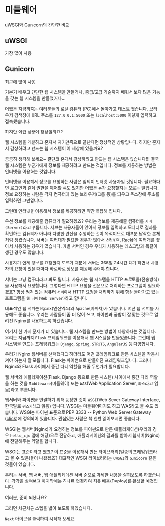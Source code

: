 # 미들웨어

uWSGI와 Gunicorn의 간단한 비교

## uWSGI
가장 많이 사용

## Gunicorn
최근에 많이 사용

기본기 [](../Section03_building_fundamentals/sec03_ch00_intro_fundamentals.md) 배우고 간단한 웹 시스템을 만들거나, 중급/고급 기술까지 배워서 보다 많은 기능을 갖는 웹 시스템을 만들었거나....

어쨌든 지금까지는 여러분들의 로컬 컴퓨터 (PC)에서 돌아가고 테스트 했습니다.
브라우저 검색창에 URL 주소를 `127.0.0.1:5000` 또는 `localhost:5000` 이렇게 입력하고 접속했습니다.

하지만 이런 상황이 정상일까요?

웹 시스템을 개발하고 혼자서 자기만족으로 끝난다면 정상적인 상황입니다.
하지만 혼자서 감상하려고 만드는 웹 시스템이 이 세상에 있을까요? 

곰곰히 생각해 보세요~
결단코 혼자서 감상하려고 만드는 웹 시스템은 없습니다!!!
결국 웹 시스템은 누군가에게 정보를 제공하려고 만드는 것입니다.
정보를 제공하는 방법은 인터넷을 이용하는 것입니다.

인터넷을 이용해서 정보를 요청하는 사람은 임의이 인터넷 사용자일 것입니다.
필요하다면 로그인과 같이 권한을 제어할 수도 있지만 어쨌든 누가 요청할지는 모르는 일입니다.
정보 요청하는 사람은 각자 컴퓨터에 있는 브라우저(크롬 등)를 띄우고 주소창에 주소를 입력하면 그만입니다.

그런데 인터넷을 이용해서 정보를 제공하려면 약간 복잡해 집니다.

우선 정보를 제공해줄 컴퓨터가 필요하겠죠? 우리는 정보를 제공해줄 컴퓨터를 `서버(Server)`라고 부릅니다. 서브는 사용자들이 앉아서 정보를 입력하고 모니터로 결과를 확인하는 컴퓨터가 아니라 다양한 연산을 수행하는 것이 목적이므로 대부분 납작한 본체처럼 생겼습니다. 서버는 여러대가 필요한 경우가 많아서 선반(랙, Rack)에 여러개를 꽃아서 사용하는 경우가 많습니다. 개별 서버인 경우 우리가 사용하는 데스크탑과 똑같이 생긴 경우도 많습니다.



사용자가 언제 정보를 요청할지 모르기 때문에 서버는 365일 24시간 대기 하면서 사용자의 요청이 있을 때마다 바로바로 정보를 제공해 주어야 합니다.

서버는 그냥 컴퓨터라고 봐도 됩니다. 사용자는 웹 시스템을 HTTP 프로토콜(전송방식)을 사용해서 요청합니다. 그렇다면 HTTP 요청을 전문으로 처리하는 프로그램이 필요하겠죠? 항상 켜져 있는 컴퓨터 `서버`에서 HTTP 요청을 처리하기 위해 항상 돌아가고 있는 프로그램을 `웹 서버(Web Server)`라고 합니다.

대표적인 웹 서버는 `Nginx`(엔진엑스)와 `Apache`(아파치)가 있습니다. 어떤 웹 서버를 사용해도 좋습니다. 우리는 사람들이 좀 더 많이 쓰고, 파이썬과 궁합이 잘 맞는 것으로 알려진 Nginx를 사용하도록 하겠습니다.



여기서 한 가지 문제가 더 있습니다. 웹 시스템을 만드는 방법이 다양하다는 것입니다.
우리는 지금까지 `Flask` 프레임워크를 이용해서 웹 시스템을 만들었습니다.
그런데 웹 시스템을 만드는 프레임워크는 `Django`, `Spring`, `STRUTS`, `AngularJS` 등 다양합니다. 

우리가 Nginx 웹서버를 선택했다고 하더라도 어떤 프레임워크로 만든 시스템을 작동시켜야 하는지 잘 모릅니다. Flask는 파이썬으로 만들어진 프레임워크입니다. 그러니 Nginx와 Flask 사이에서 중간 다리 역할을 해줄 무언가가 필요합니다. 

웹 서버와 애플리케이션(Flask, Django 등으로 만든 시스템) 사이에서 중간 다리 역할을 하는 것을  `Middleware`(미들웨어) 또는 `WAS`(Web Application Server, `와스`라고 읽음)라고 부릅니다.

웹서버와 파이썬을 연결하기 위해 등장한 것이 `WSGI`(Web Sever Gateway Interface, 한국말로 `위스키`라고 읽음) 입니다. 
WSGI는 미들웨어이기도 하고 WAS라고 볼 수도 있습니다.
 WSGI는 파이썬 표준으로 PEP 3333 -- Python Web Server Gateway ([click](https://www.python.org/dev/peps/pep-3333/))에 정의되어 있습니다. 관심있는 사람은 쓱 한번 읽어보시면 좋습니다. 

WSGI는 웹서버(Nginx)가 요청하는 정보를 파이썬으로 만든 애플리케이션(우리의 경우 `hello_cju` 앱에 해당)으로 전달하고, 애플리케이션의 결과를 받아서 웹서버(Nginx)에 전달해주는 역할을 합니다.

WSGI는 표준이라고 했죠? 
이 표준을 이용해서 만든 라이브러리(일종의 프레임워크라고 볼 수 있음)들이 나왔겠죠?
대표적인 WSGI 라이브러리는 `uWSGI`와 `Gunicorn` 같은 것들이 있습니다.

우리는 서버, 웹 서버, 웹 애플리케이션 서버 순으로 자세한 내용을 살펴보도록 하겠습니다.
각각을 살펴보고 마지막에는 하나로 연결하여 최종 배포(Deploy)를 완성할 예정입니다.

여러분, 준비 되셨나요?

그러면 차근차근 스텝을 밟아 보도록 하겠습니다.

`Next` 아이콘을 클릭하여 시작해 보세요.

